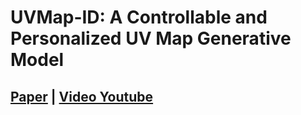 # UVMap-ID: A Controllable and Personalized UV Map Generative Model
## [Paper](https://arxiv.org/abs/2404.14568) | [Video Youtube](https://www.youtube.com/watch?v=KCHUWPtBe9o)